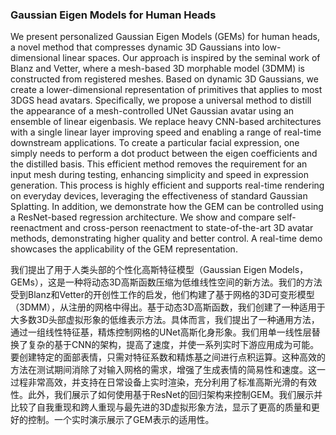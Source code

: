 ### Gaussian Eigen Models for Human Heads

We present personalized Gaussian Eigen Models (GEMs) for human heads, a novel method that compresses dynamic 3D Gaussians into low-dimensional linear spaces. Our approach is inspired by the seminal work of Blanz and Vetter, where a mesh-based 3D morphable model (3DMM) is constructed from registered meshes. Based on dynamic 3D Gaussians, we create a lower-dimensional representation of primitives that applies to most 3DGS head avatars. Specifically, we propose a universal method to distill the appearance of a mesh-controlled UNet Gaussian avatar using an ensemble of linear eigenbasis. We replace heavy CNN-based architectures with a single linear layer improving speed and enabling a range of real-time downstream applications. To create a particular facial expression, one simply needs to perform a dot product between the eigen coefficients and the distilled basis. This efficient method removes the requirement for an input mesh during testing, enhancing simplicity and speed in expression generation. This process is highly efficient and supports real-time rendering on everyday devices, leveraging the effectiveness of standard Gaussian Splatting. In addition, we demonstrate how the GEM can be controlled using a ResNet-based regression architecture. We show and compare self-reenactment and cross-person reenactment to state-of-the-art 3D avatar methods, demonstrating higher quality and better control. A real-time demo showcases the applicability of the GEM representation.

我们提出了用于人类头部的个性化高斯特征模型（Gaussian Eigen Models，GEMs），这是一种将动态3D高斯函数压缩为低维线性空间的新方法。我们的方法受到Blanz和Vetter的开创性工作的启发，他们构建了基于网格的3D可变形模型（3DMM），从注册的网格中得出。基于动态3D高斯函数，我们创建了一种适用于大多数3D头部虚拟形象的低维表示方法。具体而言，我们提出了一种通用方法，通过一组线性特征基，精炼控制网格的UNet高斯化身形象。我们用单一线性层替换了复杂的基于CNN的架构，提高了速度，并使一系列实时下游应用成为可能。要创建特定的面部表情，只需对特征系数和精炼基之间进行点积运算。这种高效的方法在测试期间消除了对输入网格的需求，增强了生成表情的简易性和速度。这一过程非常高效，并支持在日常设备上实时渲染，充分利用了标准高斯光滑的有效性。此外，我们展示了如何使用基于ResNet的回归架构来控制GEM。我们展示并比较了自我重现和跨人重现与最先进的3D虚拟形象方法，显示了更高的质量和更好的控制。一个实时演示展示了GEM表示的适用性。
